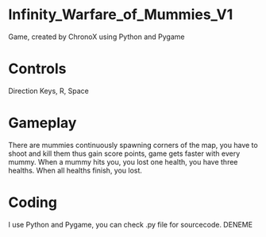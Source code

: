 # Infinity_Warfare_of_Mummies_V1
Game, created by ChronoX using Python and Pygame

# Controls
Direction Keys, R, Space

# Gameplay
There are mummies continuously spawning corners of the map, you have to shoot and kill them thus gain score points, game gets faster with every mummy. When a mummy hits you, you lost one health, you have three healths. When all healths finish, you lost.

# Coding 
I use Python and Pygame, you can check .py file for sourcecode. DENEME
